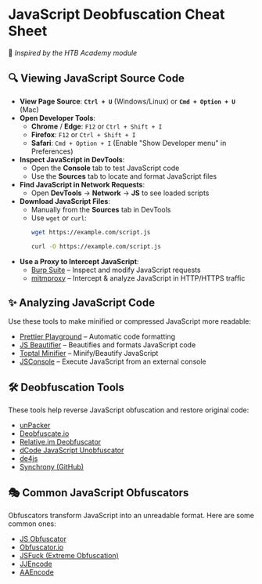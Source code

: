# JavaScript Deobfuscation Cheat Sheet  
📌 *Inspired by the HTB Academy module*  

## 🔍 Viewing JavaScript Source Code  
- **View Page Source**: **`Ctrl + U`** (Windows/Linux) or **`Cmd + Option + U`** (Mac)  
- **Open Developer Tools**:  
  - **Chrome** / **Edge**: `F12` or `Ctrl + Shift + I`  
  - **Firefox**: `F12` or `Ctrl + Shift + I`  
  - **Safari**: `Cmd + Option + I` (Enable "Show Developer menu" in Preferences)  
- **Inspect JavaScript in DevTools**:  
  - Open the **Console** tab to test JavaScript code  
  - Use the **Sources** tab to locate and format JavaScript files  
- **Find JavaScript in Network Requests**:  
  - Open **DevTools** → **Network** → **JS** to see loaded scripts    
- **Download JavaScript Files**:  
  - Manually from the **Sources** tab in DevTools  
  - Use `wget` or `curl`:  
    ```sh
    wget https://example.com/script.js
    ```
    ```sh
    curl -O https://example.com/script.js
    ```
- **Use a Proxy to Intercept JavaScript**:  
  - [Burp Suite](https://portswigger.net/burp) – Inspect and modify JavaScript requests  
  - [mitmproxy](https://mitmproxy.org/) – Intercept & analyze JavaScript in HTTP/HTTPS traffic    

## ✨ Analyzing JavaScript Code
Use these tools to make minified or compressed JavaScript more readable:  

- [Prettier Playground](https://prettier.io/playground/) – Automatic code formatting  
- [JS Beautifier](https://beautifier.io/) – Beautifies and formats JavaScript code
- [Toptal Minifier](https://www.toptal.com/developers/javascript-minifier) – Minify/Beautify JavaScript
- [JSConsole](https://jsconsole.com/) – Execute JavaScript from an external console

## 🛠 Deobfuscation Tools  
These tools help reverse JavaScript obfuscation and restore original code:  

- [unPacker](https://matthewfl.com/unPacker.html)
- [Deobfuscate.io](https://deobfuscate.io/)  
- [Relative.im Deobfuscator](https://deobfuscate.relative.im/)  
- [dCode JavaScript Unobfuscator](https://www.dcode.fr/javascript-unobfuscator)  
- [de4js](https://lelinhtinh.github.io/de4js/)
- [Synchrony (GitHub)](https://github.com/relative/synchrony)

## 🎭 Common JavaScript Obfuscators  
Obfuscators transform JavaScript into an unreadable format. Here are some common ones:  

- [JS Obfuscator](https://beautifytools.com/javascript-obfuscator.php)  
- [Obfuscator.io](https://obfuscator.io/)  
- [JSFuck (Extreme Obfuscation)](https://jsfuck.com/)  
- [JJEncode](https://utf-8.jp/public/jjencode.html)  
- [AAEncode](https://utf-8.jp/public/aaencode.html)
